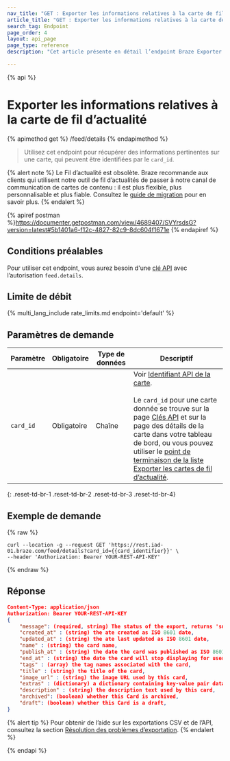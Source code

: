 ```yaml
---
nav_title: "GET : Exporter les informations relatives à la carte de fil d’actualité"
article_title: "GET : Exporter les informations relatives à la carte de fil d’actualité"
search_tag: Endpoint
page_order: 4
layout: api_page
page_type: reference
description: "Cet article présente en détail l’endpoint Braze Exporter les informations relatives à la carte de fil d’actualité."

---
```

{% api %}
# Exporter les informations relatives à la carte de fil d’actualité
{% apimethod get %}
/feed/details
{% endapimethod %}

> Utilisez cet endpoint pour récupérer des informations pertinentes sur une carte, qui peuvent être identifiées par le `card_id`.

{% alert note %}
Le Fil d’actualité est obsolète. Braze recommande aux clients qui utilisent notre outil de fil d’actualités de passer à notre canal de communication de cartes de contenu : il est plus flexible, plus personnalisable et plus fiable. Consultez le [guide de migration]({{site.baseurl}}/user_guide/message_building_by_channel/content_cards/migrating_from_news_feed/) pour en savoir plus.
{% endalert %}

{% apiref postman %}https://documenter.getpostman.com/view/4689407/SVYrsdsG?version=latest#5b1401a6-f12c-4827-82c9-8dc604f1671e {% endapiref %}

## Conditions préalables

Pour utiliser cet endpoint, vous aurez besoin d'une [clé API]({{site.baseurl}}/api/basics#rest-api-key/) avec l’autorisation `feed.details`.

## Limite de débit

{% multi_lang_include rate_limits.md endpoint='default' %}

## Paramètres de demande

| Paramètre | Obligatoire | Type de données | Descriptif |
| --------- | -------- | --------- | ---------------------- |
| `card_id` | Obligatoire | Chaîne | Voir [Identifiant API de la carte]({{site.baseurl}}/api/identifier_types/). <br><br> Le `card_id` pour une carte donnée se trouve sur la page [Clés API]({{site.baseurl}}/user_guide/administrative/app_settings/api_settings_tab/) et sur la page des détails de la carte dans votre tableau de bord, ou vous pouvez utiliser le [point de terminaison de la liste Exporter les cartes de fil d’actualité]({{site.baseurl}}/api/endpoints/export/news_feed/get_news_feed_cards/).|
{: .reset-td-br-1 .reset-td-br-2 .reset-td-br-3  .reset-td-br-4}

## Exemple de demande
{% raw %}
```
curl --location -g --request GET 'https://rest.iad-01.braze.com/feed/details?card_id={{card_identifier}}' \
--header 'Authorization: Bearer YOUR-REST-API-KEY'
```
{% endraw %}

## Réponse

```json
Content-Type: application/json
Authorization: Bearer YOUR-REST-API-KEY
{
    "message": (required, string) The status of the export, returns 'success' when completed without errors,
    "created_at" : (string) the ate created as ISO 8601 date,
    "updated_at" : (string) the ate last updated as ISO 8601 date,
    "name" : (string) the card name,
    "publish_at" : (string) the date the card was published as ISO 8601 date,
    "end_at" : (string) the date the card will stop displaying for users as ISO 8601 date,
    "tags" : (array) the tag names associated with the card,
    "title" : (string) the title of the card,
    "image_url" : (string) the image URL used by this card,
    "extras" : (dictionary) a dictionary containing key-value pair data attached to this card,
    "description" : (string) the description text used by this card,
    "archived": (boolean) whether this Card is archived,
    "draft": (boolean) whether this Card is a draft,
}
```

{% alert tip %}
Pour obtenir de l’aide sur les exportations CSV et de l’API, consultez la section [Résolution des problèmes d’exportation]({{site.baseurl}}/user_guide/data_and_analytics/export_braze_data/export_troubleshooting/).
{% endalert %}

{% endapi %}

